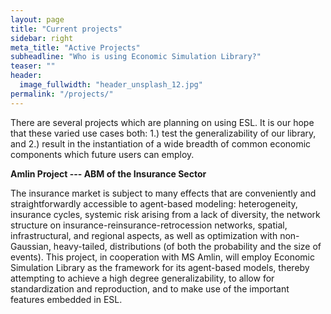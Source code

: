 ```yaml
---
layout: page
title: "Current projects"
sidebar: right
meta_title: "Active Projects"
subheadline: "Who is using Economic Simulation Library?"
teaser: ""
header:
  image_fullwidth: "header_unsplash_12.jpg"
permalink: "/projects/"
---
```

There are several projects which are planning on using ESL. It is our hope that these varied use cases both: 1.) test the generalizability of our library, and 2.) result in the instantiation of a wide breadth of common economic components which future users can employ.

**Amlin Project --- ABM of the Insurance Sector**

The insurance market is subject to many effects that are conveniently and straightforwardly accessible to agent-based modeling: heterogeneity, insurance cycles, systemic risk arising from a lack of diversity, the network structure on insurance-reinsurance-retrocession networks, spatial, infrastructural, and regional aspects, as well as optimization with non-Gaussian, heavy-tailed, distributions (of both the probability and the size of events). This project, in cooperation with MS Amlin, will employ Economic Simulation Library as the framework for its agent-based models, thereby attempting to achieve a high degree generalizability, to allow for standardization and reproduction, and to make use of the important features embedded in ESL.
